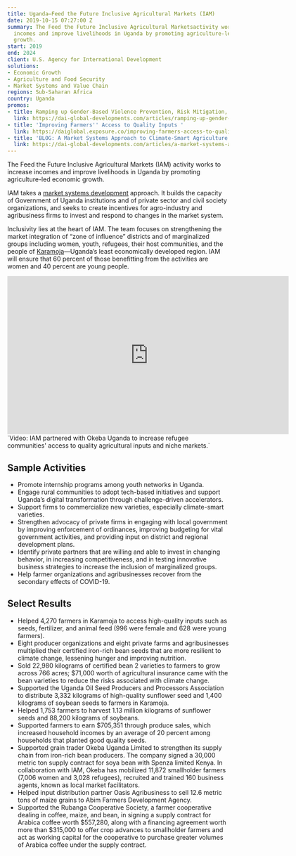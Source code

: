 ```yaml
---
title: Uganda—Feed the Future Inclusive Agricultural Markets (IAM)
date: 2019-10-15 07:27:00 Z
summary: The Feed the Future Inclusive Agricultural Marketsactivity works to increase
  incomes and improve livelihoods in Uganda by promoting agriculture-led economic
  growth.
start: 2019
end: 2024
client: U.S. Agency for International Development
solutions:
- Economic Growth
- Agriculture and Food Security
- Market Systems and Value Chain
regions: Sub-Saharan Africa
country: Uganda
promos:
- title: Ramping up Gender-Based Violence Prevention, Risk Mitigation, and Response
  link: https://dai-global-developments.com/articles/ramping-up-gender-based-violence-prevention-risk-mitigation-and-response
- title: 'Improving Farmers'' Access to Quality Inputs '
  link: https://daiglobal.exposure.co/improving-farmers-access-to-quality-inputs
- title: 'BLOG: A Market Systems Approach to Climate-Smart Agriculture in Uganda'
  link: https://dai-global-developments.com/articles/a-market-systems-approach-to-climate-smart-agriculture-in-uganda/?utm_source=daidotcom
---
```


The Feed the Future Inclusive Agricultural Markets (IAM) activity works to increase incomes and improve livelihoods in Uganda by promoting agriculture-led economic growth.
 
IAM takes a [market systems development](https://dai-global-developments.com/articles/market-systems-development-a-primer-on-pro-poor-programming?utm_source=daidotcom) approach. It builds the capacity of Government of Uganda institutions and of private sector and civil society organizations, and seeks to create incentives for agro-industry and agribusiness firms to invest and respond to changes in the market system. 
 
Inclusivity lies at the heart of IAM. The team focuses on strengthening the market integration of “zone of influence” districts and of marginalized groups including women, youth, refugees, their host communities, and the people of [Karamoja](https://en.wikipedia.org/wiki/Karamoja)—Uganda’s least economically developed region. IAM will ensure that 60 percent of those benefitting from the activities are women and 40 percent are young people.

<iframe src="https://player.vimeo.com/video/721057794?h=9036522966" width="640" height="360" frameborder="0" allow="autoplay; fullscreen; picture-in-picture" allowfullscreen></iframe>`Video: IAM partnered with Okeba Uganda to increase refugee communities' access to quality agricultural inputs and niche markets.` 

## Sample Activities

* Promote internship programs among youth networks in Uganda.
* Engage rural communities to adopt tech-based initiatives and support Uganda’s digital transformation through challenge-driven accelerators.
* Support firms to commercialize new varieties, especially climate-smart varieties.
* Strengthen advocacy of private firms in engaging with local government by improving enforcement of ordinances, improving budgeting for vital government activities, and providing input on district and regional development plans.
* Identify private partners that are willing and able to invest in changing behavior, in increasing competitiveness, and in testing innovative business strategies to increase the inclusion of marginalized groups.
* Help farmer organizations and agribusinesses recover from the secondary effects of COVID-19.

## Select Results

* Helped 4,270 farmers in Karamoja to access high-quality inputs such as seeds, fertilizer, and animal feed (996 were female and 628 were young farmers).
* Eight producer organizations and eight private farms and agribusinesses multiplied their certified iron-rich bean seeds that are more resilient to climate change, lessening hunger and improving nutrition. 
* Sold 22,980 kilograms of certified bean 2 varieties to farmers to grow across 766 acres; $71,000 worth of agricultural insurance came with the bean varieties to reduce the risks associated with climate change.
* Supported the Uganda Oil Seed Producers and Processors Association to distribute 3,332 kilograms of high-quality sunflower seed and 1,400 kilograms of soybean seeds to farmers in Karamoja.
* Helped 1,753 farmers to harvest 1.13 million kilograms of sunflower seeds and 88,200 kilograms of soybeans.
* Supported farmers to earn $705,351 through produce sales, which increased household incomes by an average of 20 percent among households that planted good quality seeds.
* Supported grain trader Okeba Uganda Limited to strengthen its supply chain from iron-rich bean producers. The company signed a 30,000 metric ton supply contract for soya bean with Spenza limited Kenya. In collaboration with IAM, Okeba has mobilized 11,872 smallholder farmers (7,006 women and 3,028 refugees), recruited and trained 160 business agents, known as local market facilitators. 
* Helped input distribution partner Oasis Agribusiness to sell 12.6 metric tons of maize grains to Abim Farmers Development Agency. 
* Supported the Rubanga Cooperative Society, a farmer cooperative dealing in coffee, maize, and bean, in signing a supply contract for Arabica coffee worth $557,280, along with a financing agreement worth more than $315,000 to offer crop advances to smallholder farmers and act as working capital for the cooperative to purchase greater volumes of Arabica coffee under the supply contract. 